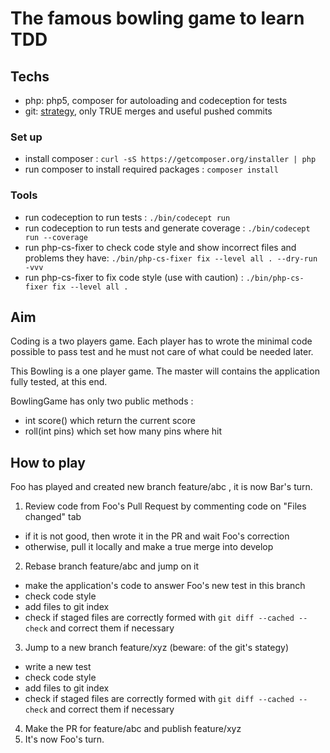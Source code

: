 The famous bowling game to learn TDD
===========

## Techs
* php: php5, composer for autoloading and codeception for tests
* git: [strategy](http://nvie.com/img/2009/12/Screen-shot-2009-12-24-at-11.32.03.png), only TRUE merges and useful pushed commits

### Set up
* install composer : `curl -sS https://getcomposer.org/installer | php`
* run composer to install required packages : `composer install`

### Tools
* run codeception to run tests : `./bin/codecept run`
* run codeception to run tests  and generate coverage : `./bin/codecept run --coverage`
* run php-cs-fixer to check code style and show incorrect files and problems they have: `./bin/php-cs-fixer fix --level all . --dry-run -vvv`
* run php-cs-fixer to fix code style (use with caution) : `./bin/php-cs-fixer fix --level all .`


## Aim

Coding is a two players game. Each player has to wrote the minimal code possible to pass test and he must not care of what could be needed later.

This Bowling is a one player game. The master will contains the application fully tested, at this end.

BowlingGame has only two public methods :
* int score() which return the current score
* roll(int pins) which set how many pins where hit

## How to play

Foo has played and created new branch feature/abc , it is now Bar's turn.

1. Review code from Foo's Pull Request by commenting code on "Files changed" tab
  * if it is not good, then wrote it in the PR and wait Foo's correction
  * otherwise, pull it locally and make a true merge into develop
2. Rebase branch feature/abc and jump on it
  * make the application's code to answer Foo's new test in this branch
  * check code style
  * add files to git index
  * check if staged files are correctly formed with `git diff --cached --check` and correct them if necessary
3. Jump to a new branch feature/xyz (beware: of the git's stategy)
  * write a new test
  * check code style
  * add files to git index
  * check if staged files are correctly formed with `git diff --cached --check` and correct them if necessary
4. Make the PR for feature/abc and publish feature/xyz
5. It's now Foo's turn.
